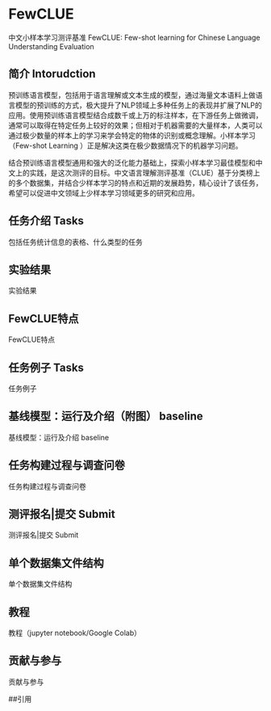# FewCLUE

中文小样本学习测评基准 FewCLUE: Few-shot learning for Chinese Language Understanding Evaluation

## 简介 Intorudction 
 预训练语言模型，包括用于语言理解或文本生成的模型，通过海量文本语料上做语言模型的预训练的方式，极大提升了NLP领域上多种任务上的表现并扩展了NLP的应用。使用预训练语言模型结合成数千或上万的标注样本，在下游任务上做微调，通常可以取得在特定任务上较好的效果；但相对于机器需要的大量样本，人类可以通过极少数量的样本上的学习来学会特定的物体的识别或概念理解。小样本学习（Few-shot Learning ）正是解决这类在极少数据情况下的机器学习问题。
       
 结合预训练语言模型通用和强大的泛化能力基础上，探索小样本学习最佳模型和中文上的实践，是这次测评的目标。中文语言理解测评基准（CLUE）基于分类榜上的多个数据集，并结合少样本学习的特点和近期的发展趋势，精心设计了该任务，希望可以促进中文领域上少样本学习领域更多的研究和应用。


## 任务介绍 Tasks 
包括任务统计信息的表格、什么类型的任务

## 实验结果
实验结果

## FewCLUE特点
FewCLUE特点

## 任务例子 Tasks
任务例子

## 基线模型：运行及介绍（附图） baseline
基线模型：运行及介绍 baseline

## 任务构建过程与调查问卷
任务构建过程与调查问卷

## 测评报名|提交 Submit
测评报名|提交 Submit

## 单个数据集文件结构
单个数据集文件结构

## 教程
教程（jupyter notebook/Google Colab）

## 贡献与参与
贡献与参与

##引用
